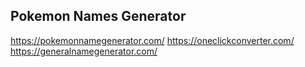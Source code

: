 ## Pokemon Names Generator
https://pokemonnamegenerator.com/
https://oneclickconverter.com/
https://generalnamegenerator.com/

